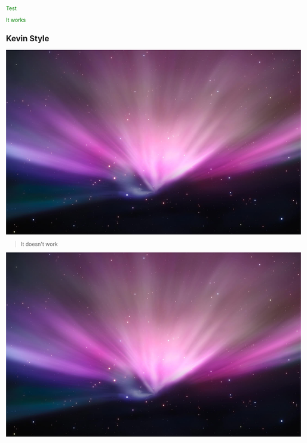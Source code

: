 Test
<style>

			




			body {
				min-width: 200px;
				max-width: 790px;
				margin: 0 auto;
				padding: 30px;
			}
          
          	p {
          		color: green;
          }
		</style>
 <p class="test">It works</p>
  <h2>Kevin Style</h2>
	<img src="test.jpg">
 <blockquote>
 It doesn't work
 </blockquote>
 <img src="test.jpg">